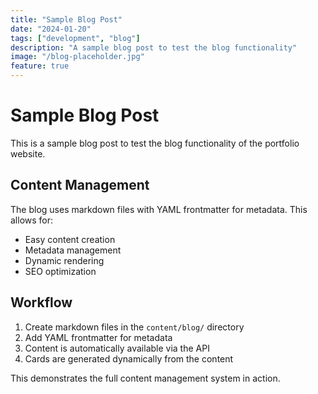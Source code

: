 ```yaml
---
title: "Sample Blog Post"
date: "2024-01-20"
tags: ["development", "blog"]
description: "A sample blog post to test the blog functionality"
image: "/blog-placeholder.jpg"
feature: true
---
```


# Sample Blog Post

This is a sample blog post to test the blog functionality of the portfolio website.

## Content Management

The blog uses markdown files with YAML frontmatter for metadata. This allows for:

- Easy content creation
- Metadata management
- Dynamic rendering
- SEO optimization

## Workflow

1. Create markdown files in the `content/blog/` directory
2. Add YAML frontmatter for metadata
3. Content is automatically available via the API
4. Cards are generated dynamically from the content

This demonstrates the full content management system in action.